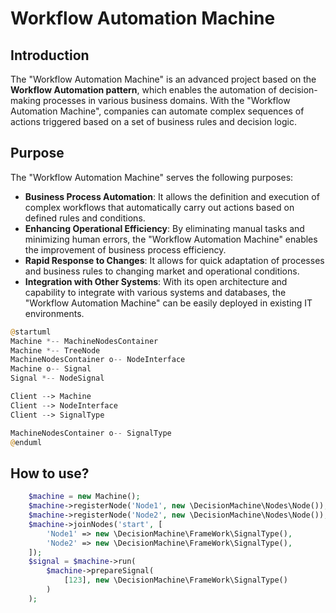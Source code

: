# Workflow Automation Machine

## Introduction
The "Workflow Automation Machine" is an advanced project based on the **Workflow Automation pattern**,
which enables the automation of decision-making processes in various business domains.
With the "Workflow Automation Machine", companies can automate complex sequences of actions triggered based on
a set of business rules and decision logic.

## Purpose
The "Workflow Automation Machine" serves the following purposes:
- **Business Process Automation**: It allows the definition and execution of complex workflows that automatically carry out actions based on defined rules and conditions.
- **Enhancing Operational Efficiency**: By eliminating manual tasks and minimizing human errors, the "Workflow Automation Machine" enables the improvement of business process efficiency.
- **Rapid Response to Changes**: It allows for quick adaptation of processes and business rules to changing market and operational conditions.
- **Integration with Other Systems**: With its open architecture and capability to integrate with various systems and databases, the "Workflow Automation Machine" can be easily deployed in existing IT environments.

```php
@startuml
Machine *-- MachineNodesContainer
Machine *-- TreeNode
MachineNodesContainer o-- NodeInterface
Machine o-- Signal
Signal *-- NodeSignal

Client --> Machine
Client --> NodeInterface
Client --> SignalType

MachineNodesContainer o-- SignalType
@enduml
```

## How to use?
```php
    $machine = new Machine();
    $machine->registerNode('Node1', new \DecisionMachine\Nodes\Node());
    $machine->registerNode('Node2', new \DecisionMachine\Nodes\Node());
    $machine->joinNodes('start', [
        'Node1' => new \DecisionMachine\FrameWork\SignalType(),
        'Node2' => new \DecisionMachine\FrameWork\SignalType(),
    ]);
    $signal = $machine->run(
        $machine->prepareSignal(
            [123], new \DecisionMachine\FrameWork\SignalType()
        )
    );
```